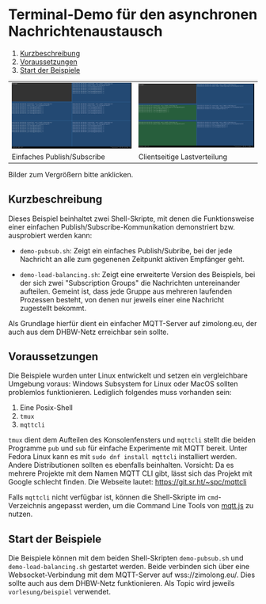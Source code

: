 Terminal-Demo für den asynchronen Nachrichtenaustausch
======================================================

1. [Kurzbeschreibung](#kurzbeschreibung)
1. [Voraussetzungen](#voraussetzungen)
1. [Start der Beispiele](#start-der-beispiele)

<table>
    <tr>
        <td>
            <a href="screenshot1.png">
                <img src="screenshot1.png" width="300">
            </a>
        </td>
        <td>
            <a href="screenshot2.png">
                <img src="screenshot2.png" width="300">
            </a>
        </td>
    </tr>
    <tr>
        <td>Einfaches Publish/Subscribe</td>
        <td>Clientseitige Lastverteilung</td>
    </tr>
</table>

Bilder zum Vergrößern bitte anklicken.

Kurzbeschreibung
----------------

Dieses Beispiel beinhaltet zwei Shell-Skripte, mit denen die Funktionsweise
einer einfachen Publish/Subscribe-Kommunikation demonstriert bzw. ausprobiert
werden kann:

* `demo-pubsub.sh`: Zeigt ein einfaches Publish/Subribe, bei der jede Nachricht
  an alle zum gegenenen Zeitpunkt aktiven Empfänger geht.

* `demo-load-balancing.sh`: Zeigt eine erweiterte Version des Beispiels, bei
  der sich zwei "Subscription Groups" die Nachrichten untereinander aufteilen.
  Gemeint ist, dass jede Gruppe aus mehreren laufenden Prozessen besteht, von
  denen nur jeweils einer eine Nachricht zugestellt bekommt.

Als Grundlage hierfür dient ein einfacher MQTT-Server auf zimolong.eu, der
auch aus dem DHBW-Netz erreichbar sein sollte.

Voraussetzungen
---------------

Die Beispiele wurden unter Linux entwickelt und setzen ein vergleichbare
Umgebung voraus: Windows Subsystem for Linux oder MacOS sollten problemlos
funktionieren. Lediglich folgendes muss vorhanden sein:

1. Eine Posix-Shell
1. `tmux`
1. `mqttcli`

`tmux` dient dem Aufteilen des Konsolenfensters und `mqttcli` stellt die
beiden Programme `pub` und `sub` für einfache Experimente mit MQTT bereit.
Unter Fedora Linux kann es mit `sudo dnf install mqttcli` installiert
werden. Andere Distributionen sollten es ebenfalls beinhalten. Vorsicht:
Da es mehrere Projekte mit dem Namen MQTT CLI gibt, lässt sich das Projekt
mit Google schlecht finden. Die Webseite lautet: https://git.sr.ht/~spc/mqttcli

Falls `mqttcli` nicht verfügbar ist, können die Shell-Skripte im `cmd`-Verzeichnis
angepasst werden, um die Command Line Tools von [mqtt.js](https://www.npmjs.com/package/mqtt#cli)
zu nutzen.

Start der Beispiele
-------------------

Die Beispiele können mit dem beiden Shell-Skripten `demo-pubsub.sh` und
`demo-load-balancing.sh` gestartet werden. Beide verbinden sich über eine
Websocket-Verbindung mit dem MQTT-Server auf wss://zimolong.eu/. Dies sollte
auch aus dem DHBW-Netz funktionieren. Als Topic wird jeweils `vorlesung/beispiel`
verwendet.

